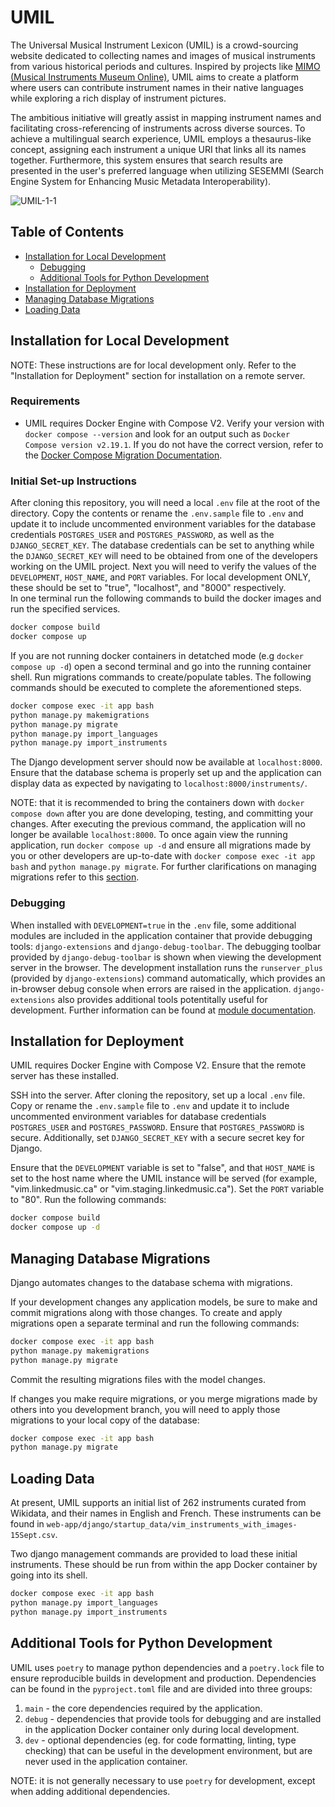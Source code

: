 # UMIL
The Universal Musical Instrument Lexicon (UMIL) is a crowd-sourcing website dedicated to collecting names and images of musical instruments from various historical periods and cultures. Inspired by projects like [MIMO (Musical Instruments Museum Online)](https://mimo-international.com/MIMO/accueil-ermes.aspx), UMIL aims to create a platform where users can contribute instrument names in their native languages while exploring a rich display of instrument pictures.

The ambitious initiative will greatly assist in mapping instrument names and facilitating cross-referencing of instruments across diverse sources. To achieve a multilingual search experience, UMIL employs a thesaurus-like concept, assigning each instrument a unique URI that links all its names together. Furthermore, this system ensures that search results are presented in the user's preferred language when utilizing SESEMMI (Search Engine System for Enhancing Music Metadata Interoperability).

![UMIL-1-1](https://github.com/DDMAL/VIM/assets/61984039/cf808948-11be-459b-9060-55220dbbade6)

## Table of Contents
- [Installation for Local Development](#installation-for-local-development)
  - [Debugging](#debugging)
  - [Additional Tools for Python Development](#additional-tools-for-python-development)
- [Installation for Deployment](#installation-for-deployment)
- [Managing Database Migrations](#managing-database-migrations)
- [Loading Data](#loading-data)

## Installation for Local Development

NOTE: These instructions are for local development only. Refer to the "Installation for Deployment" section for installation on a remote server.

### Requirements
- UMIL requires Docker Engine with Compose V2. Verify your version with `docker compose --version` and look for an output such as `Docker Compose version v2.19.1`. If you do not have the correct version, refer to the [Docker Compose Migration Documentation](https://docs.docker.com/compose/migrate/).

### Initial Set-up Instructions
After cloning this repository, you will need a local `.env` file at the root of the directory. Copy the contents or rename the `.env.sample` file to `.env` and update it to include uncommented environment variables for the database credentials `POSTGRES_USER` and `POSTGRES_PASSWORD`, as well as the `DJANGO_SECRET_KEY`. The database credentials can be set to anything while the `DJANGO_SECRET_KEY` will need to be obtained from one of the developers working on the UMIL project. Next you will need to verify the values of the `DEVELOPMENT`, `HOST_NAME`, and `PORT` variables. For local development ONLY, these should be set to "true", "localhost", and "8000" respectively. \
In one terminal run the following commands to build the docker images and run the specified services.
```sh
docker compose build
docker compose up
```
If you are not running docker containers in detatched mode (e.g `docker compose up -d`) open a second terminal and go into the running container shell. Run migrations commands to create/populate tables. The following commands should be executed to complete the aforementioned steps.
```sh
docker compose exec -it app bash
python manage.py makemigrations
python manage.py migrate
python manage.py import_languages
python manage.py import_instruments
```

The Django development server should now be available at `localhost:8000`. Ensure that the database schema is properly set up and the application can display data as expected by navigating to `localhost:8000/instruments/`.

NOTE: that it is recommended to bring the containers down with `docker compose down` after you are done developing, testing, and committing your changes. After executing the previous command, the application will no longer be available `localhost:8000`. To once again view the running application, run `docker compose up -d` and ensure all migrations  made by you or other developers are up-to-date with `docker compose exec -it app bash` and `python manage.py migrate`. For further clarifications on managing migrations refer to this [section](#managing-database-migrations).

### Debugging

When installed with `DEVELOPMENT=true` in the `.env` file, some additional modules are included in the application container that provide debugging tools: `django-extensions` and `django-debug-toolbar`. The debugging toolbar provided by `django-debug-toolbar` is shown when viewing the development server in the browser. The development installation runs the `runserver_plus` (provided by `django-extensions`) command automatically, which provides an in-browser debug console when errors are raised in the application. `django-extensions` also provides additional tools potentitally useful for development. Further information can be found at [module documentation](https://django-extensions.readthedocs.io/en/latest/command_extensions.html).

## Installation for Deployment

UMIL requires Docker Engine with Compose V2. Ensure that the remote server has these installed.

SSH into the server. After cloning the repository, set up a local `.env` file. Copy or rename the `.env.sample` file to `.env` and update it to include uncommented environment variables for database credentials `POSTGRES_USER` and `POSTGRES_PASSWORD`. Ensure that `POSTGRES_PASSWORD` is secure. Additionally, set `DJANGO_SECRET_KEY` with a secure secret key for Django.

Ensure that the `DEVELOPMENT` variable is set to "false", and that `HOST_NAME` is set to the host name where the UMIL instance will be served (for example, "vim.linkedmusic.ca" or "vim.staging.linkedmusic.ca"). Set the `PORT` variable to "80".
Run the following commands:

```bash
docker compose build
docker compose up -d
```

## Managing Database Migrations

Django automates changes to the database schema with migrations.

If your development changes any application models, be sure to make and commit migrations along with those changes. To create and apply migrations open a separate terminal and run the following commands:

```sh
docker compose exec -it app bash
python manage.py makemigrations
python manage.py migrate
```

Commit the resulting migrations files with the model changes.

If changes you make require migrations, or you merge migrations made by others into you development branch, you will need to apply those migrations to your local copy of the database:

```sh
docker compose exec -it app bash
python manage.py migrate
```

## Loading Data

At present, UMIL supports an initial list of 262 instruments curated from Wikidata, and their names in English and French. These instruments can be found in `web-app/django/startup_data/vim_instruments_with_images-15Sept.csv`.

Two django management commands are provided to load these initial instruments. These should be run from within the app Docker container by going into its shell.

```sh
docker compose exec -it app bash
python manage.py import_languages
python manage.py import_instruments
```

## Additional Tools for Python Development

UMIL uses `poetry` to manage python dependencies and a `poetry.lock` file to ensure reproducible builds in development and production. Dependencies can be found in the `pyproject.toml` file and are divided into three groups:

1. `main` - the core dependencies required by the application.
2. `debug` - dependencies that provide tools for debugging and are installed in the application Docker container only during local development.
3. `dev` - optional dependencies (eg. for code formatting, linting, type checking) that can be useful in the development environment, but are never used in the application container.

NOTE: it is not generally necessary to use `poetry` for development, except when adding additional dependencies.